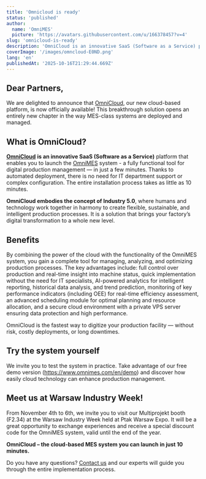 ```yaml
---
title: 'Omnicloud is ready'
status: 'published'
author:
  name: 'OmniMES'
  picture: 'https://avatars.githubusercontent.com/u/166378457?v=4'
slug: 'omnicloud-is-ready'
description: 'OmniCloud is an innovative SaaS (Software as a Service) platform that enables you to launch the OmniMES system - a fully functional tool for digital production management — in just a few minutes. Thanks to automated deployment, there is no need for IT department support or complex configuration. The entire installation process takes as little as 10 minutes.'
coverImage: '/images/omncloud-E0ND.png'
lang: 'en'
publishedAt: '2025-10-16T21:29:44.669Z'
---
```


## Dear Partners,

We are delighted to announce that [OmniCloud](https://cloud.omnimes.com), our new cloud-based platform, is now officially available! This breakthrough solution opens an entirely new chapter in the way MES-class systems are deployed and managed.

## What is OmniCloud?

[**OmniCloud**](https://cloud.omnimes.com) **is an innovative SaaS (Software as a Service)** platform that enables you to launch the [OmniMES](https://www.omnimes.com/en) system - a fully functional tool for digital production management — in just a few minutes. Thanks to automated deployment, there is no need for IT department support or complex configuration. The entire installation process takes as little as 10 minutes.

**OmniCloud embodies the concept of Industry 5.0**, where humans and technology work together in harmony to create flexible, sustainable, and intelligent production processes. It is a solution that brings your factory’s digital transformation to a whole new level.

## Benefits

By combining the power of the cloud with the functionality of the OmniMES system, you gain a complete tool for managing, analyzing, and optimizing production processes. The key advantages include: full control over production and real-time insight into machine status, quick implementation without the need for IT specialists, AI-powered analytics for intelligent reporting, historical data analysis, and trend prediction, monitoring of key performance indicators (including OEE) for real-time efficiency assessment, an advanced scheduling module for optimal planning and resource allocation, and a secure cloud environment with a private VPS server ensuring data protection and high performance.

OmniCloud is the fastest way to digitize your production facility — without risk, costly deployments, or long downtimes.

## Try the system yourself

We invite you to test the system in practice. Take advantage of our free demo version (https://www.omnimes.com/en/demo) and discover how easily cloud technology can enhance production management.

## Meet us at Warsaw Industry Week!

From November 4th to 6th, we invite you to visit our Multiprojekt booth (F2.34) at the Warsaw Industry Week held at Ptak Warsaw Expo. It will be a great opportunity to exchange experiences and receive a special discount code for the OmniMES system, valid until the end of the year.

**OmniCloud – the cloud-based MES system you can launch in just 10 minutes.**

Do you have any questions? [Contact us](https://www.omnimes.com/en/contact) and our experts will guide you through the entire implementation process.